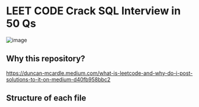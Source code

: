 # LEET CODE Crack SQL Interview in 50 Qs

![image](https://github.com/user-attachments/assets/7661680d-751c-47ce-be51-cd1dd454a406)

 ## Why this repository?
https://duncan-mcardle.medium.com/what-is-leetcode-and-why-do-i-post-solutions-to-it-on-medium-d40fb958bbc2

 ## Structure of each file






